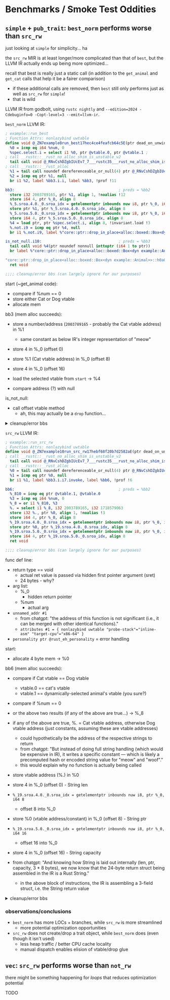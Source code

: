 # Benchmarks / Smoke Test Oddities

## `simple` + `pub_trait`: `best_norm` performs worse than `src_rw`

just looking at `simple` for simplicity... ha

the `src_rw` MIR is at least longer/more complicated than that of `best`,
but the LLVM IR actually ends up being more optimized...

recall that best is really just a static call (in addition to the `get_animal`
and `get_cat` calls that help it be a fairer comparison)
- if these additional calls are removed, then `best` still only performs just as
  well as `src_rw` for `simple`!
- that is wild

LLVM IR from godbolt, using `rustc nightly` and `--edition=2024 -Cdebuginfo=0
-Copt-level=3 --emit=llvm-ir`. 

`best_norm` LLVM IR:

```llvm
; example::run_best
; Function Attrs: nonlazybind uwtable
define void @_ZN7example8run_best17hec4ce4feafcb64c5E(ptr dead_on_unwind noalias noundef writable writeonly sret([24 x i8]) align 8 captures(none) dereferenceable(24) %_0, i64 noundef %num, ptr noalias noundef nonnull readonly align 1 captures(none) %cat) unnamed_addr #1 personality ptr @rust_eh_personality {
  %0 = icmp eq i64 %num, 0
  %spec.select.i = select i1 %0, ptr @vtable.0, ptr @vtable.1 ; 
; call __rustc::__rust_no_alloc_shim_is_unstable_v2
  tail call void @_RNvCshDZgbIUcEv7_7___rustc35___rust_no_alloc_shim_is_unstable_v2() #8, !noalias !6
; call __rustc::__rust_alloc
  %1 = tail call noundef dereferenceable_or_null(4) ptr @_RNvCshDZgbIUcEv7_7___rustc12___rust_alloc(i64 noundef range(i64 1, 0) 4, i64 noundef range(i64 1, -9223372036854775807) 1) #8, !noalias !6
  %2 = icmp eq ptr %1, null
  br i1 %2, label %bb3.i.i, label %bb3, !prof !11

bb3:                                              ; preds = %bb2
  store i32 2003789165, ptr %1, align 1, !noalias !12
  store i64 4, ptr %_0, align 8
  %_5.sroa.4.0._0.sroa_idx = getelementptr inbounds nuw i8, ptr %_0, i64 8
  store ptr %1, ptr %_5.sroa.4.0._0.sroa_idx, align 8
  %_5.sroa.5.0._0.sroa_idx = getelementptr inbounds nuw i8, ptr %_0, i64 16
  store i64 4, ptr %_5.sroa.5.0._0.sroa_idx, align 8
  %4 = load ptr, ptr %spec.select.i, align 8, !invariant.load !3
  %.not.i9 = icmp eq ptr %4, null
  br i1 %.not.i9, label %"core::ptr::drop_in_place<alloc::boxed::Box<dyn example::Animal>>::h0a0e2ba91be03f1b.exit16", label %is_not_null.i10

is_not_null.i10:                                  ; preds = %bb3
  tail call void %4(ptr noundef nonnull inttoptr (i64 1 to ptr))
  br label %"core::ptr::drop_in_place<alloc::boxed::Box<dyn example::Animal>>::h0a0e2ba91be03f1b.exit16"

"core::ptr::drop_in_place<alloc::boxed::Box<dyn example::Animal>>::h0a0e2ba91be03f1b.exit16": ; preds = %is_not_null.i10, %bb3
  ret void

;;;; cleanup/error bbs (can largely ignore for our purposes)
```

start (~get_animal code):
- compare if %num == 0
- store either Cat or Dog vtable
- allocate mem

bb3 (mem alloc succeeds): 
- store a number/address (`2003789165` - probably the Cat vtable address) in %1
    - same constant as below IR's integer representation of "meow"
- store 4 in %_0 (offset 0)
- store %1 (Cat vtable address) in %_0 (offset 8)
- store 4 in %_0 (offset 16)

- load the selected vtable from `start` -> %4
- compare address (?) with null

is_not_null: 
- call offset vtable method
    - ah, this may actually be a `drop` function...

<details>

<summary>cleanup/error bbs</summary>

```llvm
bb3.i.i:                                          ; preds = %bb2
; invoke alloc::raw_vec::handle_error
  invoke void @_ZN5alloc7raw_vec12handle_error17h069bb0fee1c169b6E(i64 noundef 1, i64 4) #10
          to label %.noexc unwind label %cleanup1

cleanup1:                                         ; preds = %bb3.i.i
  %3 = landingpad { ptr, i32 }
          cleanup
; invoke core::ptr::drop_in_place<alloc::boxed::Box<dyn example::Animal>>
  invoke fastcc void @"_ZN4core3ptr69drop_in_place$LT$alloc..boxed..Box$LT$dyn$u20$example..Animal$GT$$GT$17h0a0e2ba91be03f1bE"(ptr nonnull inttoptr (i64 1 to ptr), ptr nonnull @vtable.0) #9
          to label %bb6 unwind label %terminate

.noexc:                                           ; preds = %bb3.i.i
  unreachable

bb6:                                              ; preds = %cleanup1
; invoke core::ptr::drop_in_place<alloc::boxed::Box<dyn example::Animal>>
  invoke fastcc void @"_ZN4core3ptr69drop_in_place$LT$alloc..boxed..Box$LT$dyn$u20$example..Animal$GT$$GT$17h0a0e2ba91be03f1bE"(ptr nonnull inttoptr (i64 1 to ptr), ptr nonnull %spec.select.i) #9
          to label %common.resume unwind label %terminate

common.resume:                                    ; preds = %bb6
  resume { ptr, i32 } %3

terminate:                                        ; preds = %cleanup1, %bb6
  %5 = landingpad { ptr, i32 }
          filter [0 x ptr] zeroinitializer
; call core::panicking::panic_in_cleanup
  tail call void @_ZN4core9panicking16panic_in_cleanup17h975505634b9400e7E() #11
  unreachable
}
```

</details>


`src_rw` LLVM IR:

```llvm
; example::run_src_rw
; Function Attrs: nonlazybind uwtable
define void @_ZN7example10run_src_rw17hebf68f20b7d2582aE(ptr dead_on_unwind noalias noundef writable writeonly sret([24 x i8]) align 8 captures(none) dereferenceable(24) %_0, i64 noundef %num) unnamed_addr #1 personality ptr @rust_eh_personality {
; call __rustc::__rust_no_alloc_shim_is_unstable_v2
  tail call void @_RNvCshDZgbIUcEv7_7___rustc35___rust_no_alloc_shim_is_unstable_v2() #8, !noalias !3
; call __rustc::__rust_alloc
  %0 = tail call noundef dereferenceable_or_null(4) ptr @_RNvCshDZgbIUcEv7_7___rustc12___rust_alloc(i64 noundef range(i64 1, 0) 4, i64 noundef range(i64 1, -9223372036854775807) 1) #8, !noalias !3
  %1 = icmp eq ptr %0, null
  br i1 %1, label %bb3.i.i7.invoke, label %bb6, !prof !6

bb6:                                              ; preds = %bb2
  %_810 = icmp eq ptr @vtable.1, @vtable.0
  %3 = icmp eq i64 %num, 0
  %_8 = or i1 %_810, %3
  %. = select i1 %_8, i32 2003789165, i32 1718579063
  store i32 %., ptr %0, align 1, !noalias !3
  store i64 4, ptr %_0, align 8
  %_19.sroa.4.0._0.sroa_idx = getelementptr inbounds nuw i8, ptr %_0, i64 8
  store ptr %0, ptr %_19.sroa.4.0._0.sroa_idx, align 8
  %_19.sroa.5.0._0.sroa_idx = getelementptr inbounds nuw i8, ptr %_0, i64 16
  store i64 4, ptr %_19.sroa.5.0._0.sroa_idx, align 8
  ret void

;;;; cleanup/error bbs (can largely ignore for our purposes)
```

func def line:
- return type == void
    - actual ret value is passed via hidden first pointer argument (sret)
    - 24 bytes - why?
- arg list:
    - %_0
        - hidden return pointer
    - %num
        - actual arg
- `unnamed_addr #1`
    - from chatgpt: "the address of this function is not significant (i.e., it
      can be merged with other identical functions)."
    - `attributes #1 = { nonlazybind uwtable "probe-stack"="inline-asm" "target-cpu"="x86-64" }`
- `personality ptr @rust_eh_personality` = error handling

start:
- allocate 4 byte mem -> %0

bb6 (mem alloc succeeds): 
- compare if Cat vtable == Dog vtable
    - vtable.0 == cat's vtable
    - vtable.1 == dynamically-selected animal's vtable (you sure?)
- compare if %num == 0
- or the above two results (if any of the above are true...) -> %_8
- if any of the above are true, %. = Cat vtable address, otherwise Dog vtable
  address (just constants, assuming these are vtable addresses)
    - could hypothetically be the address of the respective strings to return
    - from chatgpt: "But instead of doing full string handling (which would be
      expensive in IR), it writes a specific constant — which is likely a
      precomputed hash or encoded string value for "meow" and "woof"."
    - this would explain why no function is actually being called
- store vtable address (%.) in %0

- store 4 in %_0 (offset 0) - String len
- `%_19.sroa.4.0._0.sroa_idx = getelementptr inbounds nuw i8, ptr %_0, i64 8`
    - offset 8 into %_0
- store %0 (vtable address/constant) in %_0 (offset 8) - String ptr
- `%_19.sroa.5.0._0.sroa_idx = getelementptr inbounds nuw i8, ptr %_0, i64 16`
    - offset 16 into %_0
- store 4 in %_0 (offset 16) - String capacity

- from chatgpt: "And knowing how String is laid out internally (len, ptr,
  capacity, 3 * 8 bytes), we now know that the 24-byte return struct being
  assembled in the IR is a Rust String."
    - in the above block of instructions, the IR is assembling a 3-field struct,
      i.e. the String return value

<details>

<summary>cleanup/error bbs</summary>

```llvm
bb3.i.i7.invoke:                                  ; preds = %bb2
; invoke alloc::raw_vec::handle_error
  invoke void @_ZN5alloc7raw_vec12handle_error17h069bb0fee1c169b6E(i64 noundef 1, i64 4) #9
          to label %bb3.i.i7.cont unwind label %cleanup1

bb3.i.i7.cont:                                    ; preds = %bb3.i.i7.invoke
  unreachable

cleanup1:                                         ; preds = %bb3.i.i7.invoke
  %2 = landingpad { ptr, i32 }
          cleanup
; invoke core::ptr::drop_in_place<alloc::boxed::Box<dyn example::Animal>>
  invoke fastcc void @"_ZN4core3ptr69drop_in_place$LT$alloc..boxed..Box$LT$dyn$u20$example..Animal$GT$$GT$17h0a0e2ba91be03f1bE"(ptr nonnull inttoptr (i64 1 to ptr), ptr nonnull @vtable.0) #10
          to label %bb8 unwind label %terminate

terminate:                                        ; preds = %cleanup1
  %4 = landingpad { ptr, i32 }
          filter [0 x ptr] zeroinitializer
; call core::panicking::panic_in_cleanup
  tail call void @_ZN4core9panicking16panic_in_cleanup17h975505634b9400e7E() #11
  unreachable

bb8:                                              ; preds = %cleanup1
  resume { ptr, i32 } %2
}
```

</details>


### observations/conclusions

- `best_norm` has more LOCs + branches, while `src_rw` is more streamlined
    - more potential optimization opportunities
- `src_rw` does not create/drop a trait object, while `best_norm` does (even
  though it isn't used)
    - less heap traffic / better CPU cache locality
    - manual dispatch enables elision of vtable/drop glue








## `vec`: `src_rw` performs worse than `not_rw`

there might be something happening for _loops_ that reduces optimization
potential

TODO

